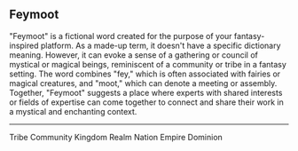 ## Feymoot

"Feymoot" is a fictional word created for the purpose of your fantasy-inspired platform. As a made-up term, it doesn't have a specific dictionary meaning. However, it can evoke a sense of a gathering or council of mystical or magical beings, reminiscent of a community or tribe in a fantasy setting. The word combines "fey," which is often associated with fairies or magical creatures, and "moot," which can denote a meeting or assembly. Together, "Feymoot" suggests a place where experts with shared interests or fields of expertise can come together to connect and share their work in a mystical and enchanting context.

---

Tribe
Community
Kingdom
Realm
Nation
Empire
Dominion
